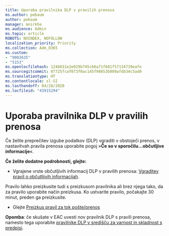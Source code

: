 ```yaml
---
title: Uporaba pravilnika DLP v pravilih prenosa
ms.author: pebaum
author: pebaum
manager: mnirkhe
ms.audience: Admin
ms.topic: article
ROBOTS: NOINDEX, NOFOLLOW
localization_priority: Priority
ms.collection: Adm_O365
ms.custom:
- "9002635"
- "5153"
ms.openlocfilehash: 124b031e2e029b745c66a71f681f57134739eafe
ms.sourcegitcommit: 07725fcaf073f0ac145f98653b989afdb34c5ad0
ms.translationtype: HT
ms.contentlocale: sl-SI
ms.lasthandoff: 04/28/2020
ms.locfileid: "43915294"
---
```

# <a name="using-dlp-in-transport-rules"></a>Uporaba pravilnika DLP v pravilih prenosa

Če želite preprečitev izgube podatkov (DLP) vgraditi v obstoječi prenos, v nastavitvah pravila prenosa uporabite pogoj »**Če so v sporočilu...občutljive informacije**«.

**Če želite dodatne podrobnosti, glejte:**

- Vgrajene vrste občutljivih informacij DLP v pravilih prenosa: [Vgraditev pravil o občutljivih informacijah](https://docs.microsoft.com/exchange/security-and-compliance/data-loss-prevention/integrate-sensitive-information-rules).

Pravilo lahko preizkusite tudi s preizkusom pravilnika ali brez njega tako, da za pravilo uporabite način preizkusa.  Ko ustvarite pravilo, počakajte 30 minut, preden ga preizkusite.

- Glejte [Preizkus pravil za tok pošte/prenos](https://docs.microsoft.com/exchange/security-and-compliance/mail-flow-rules/test-mail-flow-rules)

**Opomba**: če skušate v EAC uvesti nov pravilnik DLP s pravili prenosa, namesto tega uporabite [pravilnike DLP v središču za varnost in skladnost s predpisi](https://docs.microsoft.com/microsoft-365/compliance/data-loss-prevention-policies?view=o365-worldwide).
